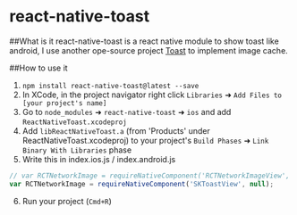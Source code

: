 # react-native-toast

##What is it
react-native-toast is a react native module to show toast like android, I use another ope-source project  [Toast](https://github.com/scalessec/Toast) to implement image cache.

##How to use it

1. `npm install react-native-toast@latest --save`
2. In XCode, in the project navigator right click `Libraries` ➜ `Add Files to [your project's name]`
3. Go to `node_modules` ➜ `react-native-toast` ➜ `ios` and add `ReactNativeToast.xcodeproj`
4. Add `libReactNativeToast.a` (from 'Products' under ReactNativeToast.xcodeproj) to your project's `Build Phases` ➜ `Link Binary With Libraries` phase
5. Write this in index.ios.js / index.android.js
```javascript
// var RCTNetworkImage = requireNativeComponent('RCTNetworkImageView', null);
var RCTNetworkImage = requireNativeComponent('SKToastView', null);
```
6. Run your project (`Cmd+R`)
